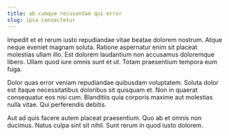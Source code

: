 ```yaml
---
title: ab cumque recusandae qui error
slug: ipsa consectetur
---
```


Impedit et et rerum iusto repudiandae vitae beatae dolorem nostrum. Atque neque eveniet magnam soluta. Ratione aspernatur enim sit placeat molestias ullam illo. Est dolorem laudantium non accusamus doloremque libero. Ullam quod iure omnis sunt et ut. Totam praesentium tempora eum fuga.

Dolor quas error veniam repudiandae quibusdam voluptatem. Soluta dolor est itaque necessitatibus doloribus sit quisquam et. Non in quaerat consequatur eos nisi cum. Blanditiis quia corporis maxime aut molestias nulla vitae. Qui perferendis debitis.

Aut ad quis facere autem placeat praesentium. Quo ab et omnis non ducimus. Natus culpa sint sit nihil. Sunt rerum in quod iusto dolorem.

